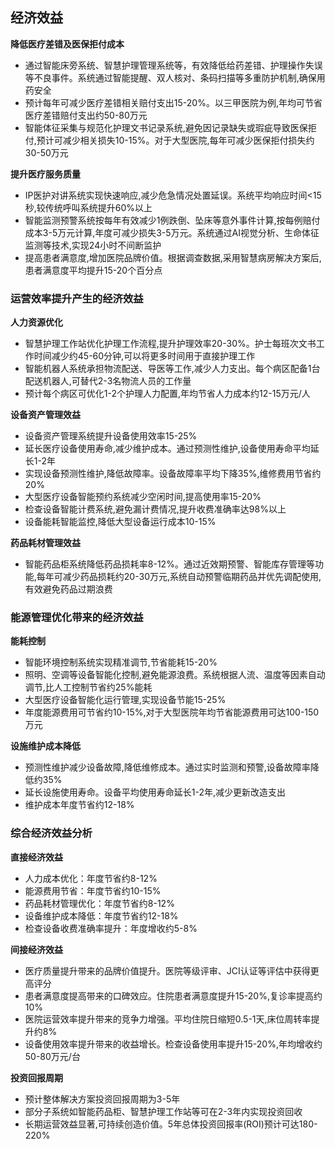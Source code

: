 
## 经济效益

**降低医疗差错及医保拒付成本**

- 通过智能床旁系统、智慧护理管理系统等，有效降低给药差错、护理操作失误等不良事件。系统通过智能提醒、双人核对、条码扫描等多重防护机制,确保用药安全
- 预计每年可减少医疗差错相关赔付支出15-20%。以三甲医院为例,年均可节省医疗差错赔付支出约50-80万元
- 智能体征采集与规范化护理文书记录系统,避免因记录缺失或瑕疵导致医保拒付,预计可减少相关损失10-15%。对于大型医院,每年可减少医保拒付损失约30-50万元

**提升医疗服务质量**

- IP医护对讲系统实现快速响应,减少危急情况处置延误。系统平均响应时间<15秒,较传统呼叫系统提升60%以上
- 智能监测预警系统按每年有效减少1例跌倒、坠床等意外事件计算,按每例赔付成本3-5万元计算,年度可减少损失3-5万元。系统通过AI视觉分析、生命体征监测等技术,实现24小时不间断监护
- 提高患者满意度,增加医院品牌价值。根据调查数据,采用智慧病房解决方案后,患者满意度平均提升15-20个百分点

### 运营效率提升产生的经济效益

**人力资源优化**

- 智慧护理工作站优化护理工作流程,提升护理效率20-30%。护士每班次文书工作时间减少约45-60分钟,可以将更多时间用于直接护理工作
- 智能机器人系统承担物流配送、导医等工作,减少人力支出。每个病区配备1台配送机器人,可替代2-3名物流人员的工作量
- 预计每个病区可优化1-2个护理人力配置,年均节省人力成本约12-15万元/人

**设备资产管理效益**

- 设备资产管理系统提升设备使用效率15-25%
- 延长医疗设备使用寿命,减少维护成本。通过预测性维护,设备使用寿命平均延长1-2年
- 实现设备预测性维护,降低故障率。设备故障率平均下降35%,维修费用节省约20%
- 大型医疗设备智能预约系统减少空闲时间,提高使用率15-20%
- 检查设备智能计费系统,避免漏计费情况,提升收费准确率达98%以上
- 设备能耗智能监控,降低大型设备运行成本10-15%

**药品耗材管理效益**

- 智能药品柜系统降低药品损耗率8-12%。通过近效期预警、智能库存管理等功能,每年可减少药品损耗约20-30万元,系统自动预警临期药品并优先调配使用,有效避免药品过期浪费

### 能源管理优化带来的经济效益

**能耗控制**

- 智能环境控制系统实现精准调节,节省能耗15-20%
- 照明、空调等设备智能化控制,避免能源浪费。系统根据人流、温度等因素自动调节,比人工控制节省约25%能耗
- 大型医疗设备智能化运行管理,实现设备节能15-25%
- 年度能源费用可节省约10-15%,对于大型医院年均节省能源费用可达100-150万元

**设施维护成本降低**

- 预测性维护减少设备故障,降低维修成本。通过实时监测和预警,设备故障率降低约35%
- 延长设施使用寿命。设备平均使用寿命延长1-2年,减少更新改造支出
- 维护成本年度节省约12-18%

### 综合经济效益分析

**直接经济效益**

- 人力成本优化：年度节省约8-12%
- 能源费用节省：年度节省约10-15%
- 药品耗材管理优化：年度节省约8-12%
- 设备维护成本降低：年度节省约12-18%
- 检查设备收费准确率提升：年度增收约5-8%

**间接经济效益**

- 医疗质量提升带来的品牌价值提升。医院等级评审、JCI认证等评估中获得更高评分
- 患者满意度提高带来的口碑效应。住院患者满意度提升15-20%,复诊率提高约10%
- 医院运营效率提升带来的竞争力增强。平均住院日缩短0.5-1天,床位周转率提升约8%
- 设备使用效率提升带来的收益增长。检查设备使用率提升15-20%,年均增收约50-80万元/台

**投资回报周期**

- 预计整体解决方案投资回报周期为3-5年
- 部分子系统如智能药品柜、智慧护理工作站等可在2-3年内实现投资回收
- 长期运营效益显著,可持续创造价值。5年总体投资回报率(ROI)预计可达180-220%
